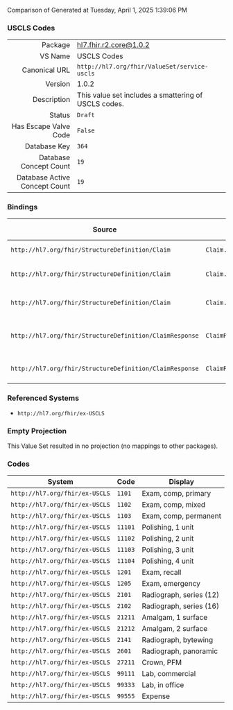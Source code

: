Comparison of 
Generated at Tuesday, April 1, 2025 1:39:06 PM

### USCLS Codes

|      |     |
| ---: | --- |
| Package | hl7.fhir.r2.core@1.0.2 |
| VS Name | USCLS Codes |
| Canonical URL | `http://hl7.org/fhir/ValueSet/service-uscls` |
| Version | 1.0.2 |
| Description | This value set includes a smattering of USCLS codes. |
| Status | `Draft` |
| Has Escape Valve Code | `False` |
| Database Key | `364` |
| Database Concept Count | `19` |
| Database Active Concept Count | `19` |
### Bindings

| Source | Element | Binding | Strength | Element Short |
| ------ | ------- | ------- | -------- | ------------- |
| `http://hl7.org/fhir/StructureDefinition/Claim` | `Claim.item.service` | `http://hl7.org/fhir/ValueSet/service-uscls` | `Example` | Item Code |
| `http://hl7.org/fhir/StructureDefinition/Claim` | `Claim.item.detail.service` | `http://hl7.org/fhir/ValueSet/service-uscls` | `Example` | Additional item codes |
| `http://hl7.org/fhir/StructureDefinition/Claim` | `Claim.item.detail.subDetail.service` | `http://hl7.org/fhir/ValueSet/service-uscls` | `Example` | Additional item codes |
| `http://hl7.org/fhir/StructureDefinition/ClaimResponse` | `ClaimResponse.addItem.service` | `http://hl7.org/fhir/ValueSet/service-uscls` | `Example` | Group, Service or Product |
| `http://hl7.org/fhir/StructureDefinition/ClaimResponse` | `ClaimResponse.addItem.detail.service` | `http://hl7.org/fhir/ValueSet/service-uscls` | `Example` | Service or Product |

### Referenced Systems

* `http://hl7.org/fhir/ex-USCLS`
### Empty Projection

This Value Set resulted in no projection (no mappings to other packages).

### Codes

| System | Code | Display |
| ------ | ---- | ------- |
| `http://hl7.org/fhir/ex-USCLS` | `1101` | Exam, comp, primary |
| `http://hl7.org/fhir/ex-USCLS` | `1102` | Exam, comp, mixed |
| `http://hl7.org/fhir/ex-USCLS` | `1103` | Exam, comp, permanent |
| `http://hl7.org/fhir/ex-USCLS` | `11101` | Polishing, 1 unit |
| `http://hl7.org/fhir/ex-USCLS` | `11102` | Polishing, 2 unit |
| `http://hl7.org/fhir/ex-USCLS` | `11103` | Polishing, 3 unit |
| `http://hl7.org/fhir/ex-USCLS` | `11104` | Polishing, 4 unit |
| `http://hl7.org/fhir/ex-USCLS` | `1201` | Exam, recall |
| `http://hl7.org/fhir/ex-USCLS` | `1205` | Exam, emergency |
| `http://hl7.org/fhir/ex-USCLS` | `2101` | Radiograph, series (12) |
| `http://hl7.org/fhir/ex-USCLS` | `2102` | Radiograph, series (16) |
| `http://hl7.org/fhir/ex-USCLS` | `21211` | Amalgam, 1 surface |
| `http://hl7.org/fhir/ex-USCLS` | `21212` | Amalgam, 2 surface |
| `http://hl7.org/fhir/ex-USCLS` | `2141` | Radiograph, bytewing |
| `http://hl7.org/fhir/ex-USCLS` | `2601` | Radiograph, panoramic |
| `http://hl7.org/fhir/ex-USCLS` | `27211` | Crown, PFM |
| `http://hl7.org/fhir/ex-USCLS` | `99111` | Lab, commercial |
| `http://hl7.org/fhir/ex-USCLS` | `99333` | Lab, in office |
| `http://hl7.org/fhir/ex-USCLS` | `99555` | Expense |

